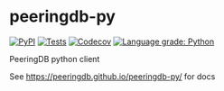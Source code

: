 # peeringdb-py

[![PyPI](https://img.shields.io/pypi/v/peeringdb.svg?maxAge=3600)](https://pypi.python.org/pypi/peeringdb)
[![Tests](https://github.com/peeringdb/peeringdb-py/workflows/tests/badge.svg)](https://github.com/peeringdb/peeringdb-py)
[![Codecov](https://img.shields.io/codecov/c/github/peeringdb/peeringdb-py/master.svg?maxAge=3600)](https://codecov.io/github/peeringdb/peeringdb-py)
[![Language grade: Python](https://img.shields.io/lgtm/grade/python/g/peeringdb/peeringdb-py.svg?logo=lgtm&logoWidth=18)](https://lgtm.com/projects/g/peeringdb/peeringdb-py/context:python)


PeeringDB python client

See https://peeringdb.github.io/peeringdb-py/ for docs
